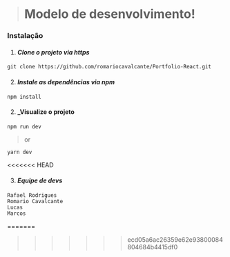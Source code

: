 > # Modelo de desenvolvimento!

### Instalação

1. #### _Clone o projeto via https_
```
git clone https://github.com/romariocavalcante/Portfolio-React.git
```
2. #### _Instale as dependências via npm_
```
npm install
```
2. #### _Visualize o projeto
```
npm run dev
```
> or
```
yarn dev
```
<<<<<<< HEAD

3. #### _Equipe de devs_
```
Rafael Rodrigues
Romario Cavalcante
Lucas
Marcos
```
=======
>>>>>>> ecd05a6ac26359e62e93800084804684b4415df0

